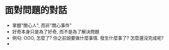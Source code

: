 # 面對問題的對話
- 掌握"關心人", 而非"關心事件"
- 好奇本身只是為了好奇, 而不是為了解決問題
- 例句: OOO, 怎麼了? 你之前說要做什麼事情. 發生什麼事了? 怎麼還沒完成呢?
- 
